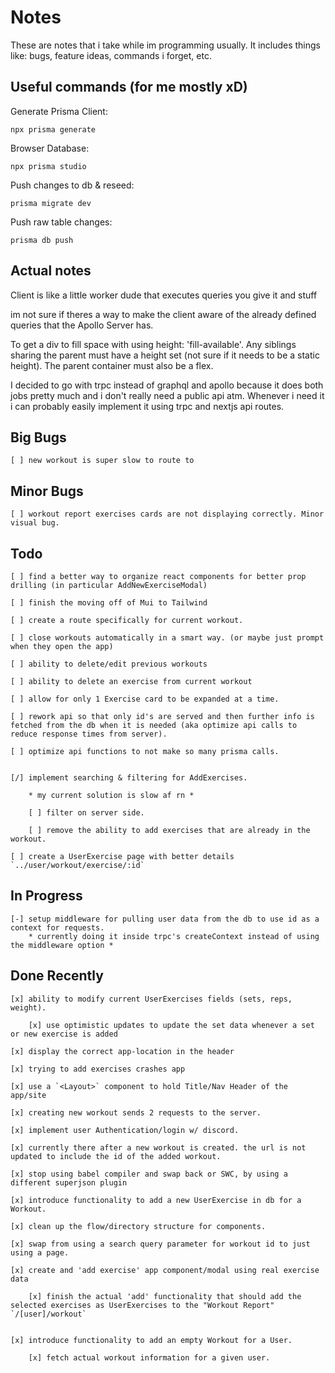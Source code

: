 # Notes

These are notes that i take while im programming usually. It includes things like: bugs, feature ideas, commands i forget, etc.

## Useful commands (for me mostly xD)

Generate Prisma Client:

`npx prisma generate`

Browser Database:

`npx prisma studio`

Push changes to db & reseed:

`prisma migrate dev`

Push raw table changes:

`prisma db push`

## Actual notes

Client is like a little worker dude that executes queries you give it and stuff

im not sure if theres a way to make the client aware of the already defined queries that the Apollo Server has.

To get a div to fill space with using height: 'fill-available'. Any siblings sharing the parent must have a height set (not sure if it needs to be a static height). The parent container must also be a flex.

I decided to go with trpc instead of graphql and apollo because it does both jobs pretty much and i don't really need a public api atm. Whenever i need it i can probably easily implement it using trpc and nextjs api routes.

## Big Bugs

    [ ] new workout is super slow to route to

## Minor Bugs

    [ ] workout report exercises cards are not displaying correctly. Minor visual bug.

## Todo

    [ ] find a better way to organize react components for better prop drilling (in particular AddNewExerciseModal)

    [ ] finish the moving off of Mui to Tailwind
    
    [ ] create a route specifically for current workout.

    [ ] close workouts automatically in a smart way. (or maybe just prompt when they open the app)

    [ ] ability to delete/edit previous workouts

    [ ] ability to delete an exercise from current workout 

    [ ] allow for only 1 Exercise card to be expanded at a time.

    [ ] rework api so that only id's are served and then further info is fetched from the db when it is needed (aka optimize api calls to reduce response times from server).

    [ ] optimize api functions to not make so many prisma calls. 


    [/] implement searching & filtering for AddExercises.
        
        * my current solution is slow af rn *  

        [ ] filter on server side. 

        [ ] remove the ability to add exercises that are already in the workout.

    [ ] create a UserExercise page with better details `../user/workout/exercise/:id`

## In Progress

    [-] setup middleware for pulling user data from the db to use id as a context for requests.
        * currently doing it inside trpc's createContext instead of using the middleware option *

## Done Recently

    [x] ability to modify current UserExercises fields (sets, reps, weight).
    
        [x] use optimistic updates to update the set data whenever a set or new exercise is added

    [x] display the correct app-location in the header  

    [x] trying to add exercises crashes app

    [x] use a `<Layout>` component to hold Title/Nav Header of the app/site

    [x] creating new workout sends 2 requests to the server.

    [x] implement user Authentication/login w/ discord.

    [x] currently there after a new workout is created. the url is not updated to include the id of the added workout.

    [x] stop using babel compiler and swap back or SWC, by using a different superjson plugin 

    [x] introduce functionality to add a new UserExercise in db for a Workout.

    [x] clean up the flow/directory structure for components.

    [x] swap from using a search query parameter for workout id to just using a page.

    [x] create and 'add exercise' app component/modal using real exercise data

        [x] finish the actual 'add' functionality that should add the selected exercises as UserExercises to the "Workout Report" `/[user]/workout`


    [x] introduce functionality to add an empty Workout for a User.

        [x] fetch actual workout information for a given user. 